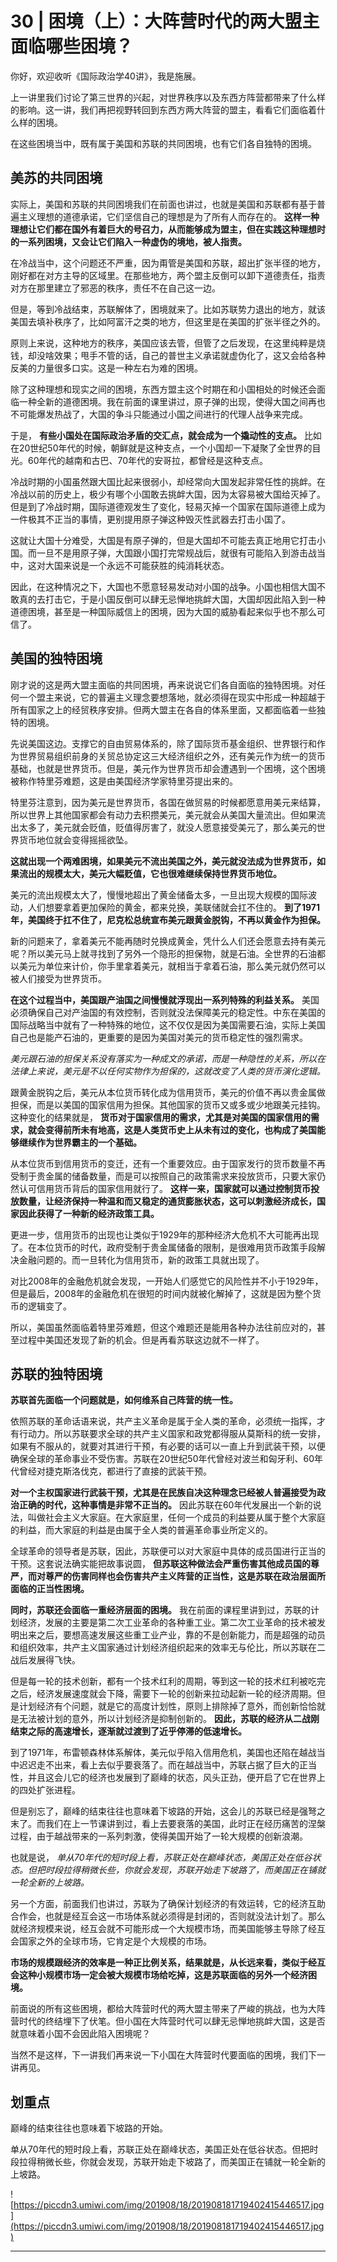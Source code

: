 # 30 | 困境（上）：大阵营时代的两大盟主面临哪些困境？

你好，欢迎收听《国际政治学40讲》，我是施展。

上一讲里我们讨论了第三世界的兴起，对世界秩序以及东西方阵营都带来了什么样的影响。这一讲，我们再把视野转回到东西方两大阵营的盟主，看看它们面临着什么样的困境。

在这些困境当中，既有属于美国和苏联的共同困境，也有它们各自独特的困境。

## 美苏的共同困境 

实际上，美国和苏联的共同困境我们在前面也讲过，也就是美国和苏联都有基于普遍主义理想的道德承诺，它们坚信自己的理想是为了所有人而存在的。 **这样一种理想让它们都在国外有着巨大的号召力，从而能够成为盟主，但在实践这种理想时的一系列困境，又会让它们陷入一种虚伪的境地，被人指责。**

在冷战当中，这个问题还不严重，因为甭管是美国和苏联，超出扩张半径的地方，刚好都在对方主导的区域里。在那些地方，两个盟主反倒可以卸下道德责任，指责对方在那里建立了邪恶的秩序，责任不在自己这一边。

但是，等到冷战结束，苏联解体了，困境就来了。比如苏联势力退出的地方，就该美国去填补秩序了，比如阿富汗之类的地方，但这里是在美国的扩张半径之外的。

原则上来说，这种地方的秩序，美国应该去管，但管了之后发现，在这里纯粹是烧钱，却没啥效果；甩手不管的话，自己的普世主义承诺就虚伪化了，这又会给各种反美的力量很多口实。这是一种左右为难的困境。

除了这种理想和现实之间的困境，东西方盟主这个时期在和小国相处的时候还会面临一种全新的道德困境。我在前面的课里讲过，原子弹的出现，使得大国之间再也不可能爆发热战了，大国的争斗只能通过小国之间进行的代理人战争来完成。

于是， **有些小国处在国际政治矛盾的交汇点，就会成为一个撬动性的支点。** 比如在20世纪50年代的时候，朝鲜就是这种支点，一个小国却一下凝聚了全世界的目光。60年代的越南和古巴、70年代的安哥拉，都曾经是这种支点。

冷战时期的小国虽然跟大国比起来很弱小，却经常向大国发起非常任性的挑衅。在冷战以前的历史上，极少有哪个小国敢去挑衅大国，因为太容易被大国给灭掉了。但是到了冷战时期，国际道德观发生了变化，轻易灭掉一个国家在国际道德上成为一件极其不正当的事情，更别提用原子弹这种毁灭性武器去打击小国了。

这就让大国十分难受，大国是有原子弹的，但是大国却不可能去真正地用它打击小国。而一旦不是用原子弹，大国跟小国打完常规战后，就很有可能陷入到游击战当中，这对大国来说是一个永远不可能获胜的纯消耗状态。

因此，在这种情况之下，大国也不愿意轻易发动对小国的战争。小国也相信大国不敢真的去打击它，于是小国反倒可以肆无忌惮地挑衅大国，大国却因此陷入到一种道德困境，甚至是一种国际威信上的困境，因为大国的威胁看起来似乎也不那么可信了。

## 美国的独特困境

刚才说的这是两大盟主面临的共同困境，再来说说它们各自面临的独特困境。对任何一个盟主来说，它的普遍主义理念要想落地，就必须得在现实中形成一种超越于所有国家之上的经贸秩序安排。但两大盟主在各自的体系里面，又都面临着一些独特的困境。

先说美国这边。支撑它的自由贸易体系的，除了国际货币基金组织、世界银行和作为世界贸易组织前身的关贸总协定这三大经济组织之外，还有美元作为统一的货币基础，也就是世界货币。但是，美元作为世界货币却会遭遇到一个困境，这个困境被称作特里芬难题，这是由美国经济学家特里芬提出来的。

特里芬注意到，因为美元是世界货币，各国在做贸易的时候都愿意用美元来结算，所以世界上其他国家都会有动力去积攒美元，美元就会从美国大量流出。但如果流出太多了，美元就会贬值，贬值得厉害了，就没人愿意接受美元了，那么美元的世界货币地位就会变得摇摇欲坠。

 **这就出现一个两难困境，如果美元不流出美国之外，美元就没法成为世界货币，如果流出的规模太大，美元大幅贬值，它也很难继续保持世界货币地位。**

美元的流出规模太大了，慢慢地超出了黄金储备太多，一旦出现大规模的国际波动，人们想要拿着更加保险的黄金，都来兑换，美联储就会扛不住的。 **到了1971年，美国终于扛不住了，尼克松总统宣布美元跟黄金脱钩，不再以黄金作为担保。**

新的问题来了，拿着美元不能再随时兑换成黄金，凭什么人们还会愿意去持有美元呢？所以美元马上就寻找到了另外一个隐形的担保物，就是石油。全世界的石油都以美元为单位来计价，你手里拿着美元，就相当于拿着石油，那么美元就仍然可以被人们接受为世界货币。

 **在这个过程当中，美国跟产油国之间慢慢就浮现出一系列特殊的利益关系。** 美国必须确保自己对产油国的有效控制，否则就没法保障美元的稳定性。中东在美国的国际战略当中就有了一种特殊的地位，这不仅仅是因为美国需要石油，实际上美国自己也是能产石油的，更重要的是因为美国对美元的货币稳定性的强烈需求。

 *美元跟石油的担保关系没有落实为一种成文的承诺，而是一种隐性的关系，所以在法律上来说，美元是不以任何实物作为担保的，这就改变了人类的货币演化逻辑。*

跟黄金脱钩之后，美元从本位货币转化成为信用货币，美元的价值不再以贵金属做担保，而是以美国的国家信用为担保。其他国家的货币又或多或少地跟美元挂钩。这种变化的结果就是， **货币对于国家信用的需求，尤其是对美国的国家信用的需求，就会变得前所未有地高，这是人类货币史上从未有过的变化，也构成了美国能够继续作为世界霸主的一个基础。**

从本位货币到信用货币的变迁，还有一个重要效应。由于国家发行的货币数量不再受制于贵金属的储备数量，而是可以按照自己的政策需求来投放货币，只要大家仍然认可信用货币背后的国家信用就行了。 **这样一来，国家就可以通过控制货币投放数量，让经济保持一种温和而又稳定的通货膨胀状态，这可以刺激经济成长，国家因此获得了一种新的经济政策工具。**

更进一步，信用货币的出现也让类似于1929年的那种经济大危机不大可能再出现了。在本位货币的时代，政府受制于贵金属储备的限制，是很难用货币政策手段解决金融问题的。而一旦转化为信用货币，新的政策工具就出现了。

对比2008年的金融危机就会发现，一开始人们感觉它的风险性并不小于1929年，但是最后，2008年的金融危机在很短的时间内就被化解掉了，这就是因为整个货币的逻辑变了。

所以，美国虽然面临着特里芬难题，但这个难题还是能用各种办法往前应对的，甚至过程中美国还发现了新的机会。但是再看苏联这边就不一样了。

## 苏联的独特困境

 **苏联首先面临一个问题就是，如何维系自己阵营的统一性。**

依照苏联的革命话语来说，共产主义革命是属于全人类的革命，必须统一指挥，才有行动力。所以苏联要求全球的共产主义国家和政党都得服从莫斯科的统一安排，如果有不服从的，就要对其进行干预，有必要的话可以一直上升到武装干预，以便确保全球的革命事业不受伤害。苏联在20世纪50年代曾经对波兰和匈牙利、60年代曾经对捷克斯洛伐克，都进行了直接的武装干预。

 **对一个主权国家进行武装干预，尤其是在民族自决这种理念已经被人普遍接受为政治正确的时代，这种事情是非常不正当的。** 因此苏联在60年代发展出一个新的说法，叫做社会主义大家庭。在大家庭里，任何一个成员的利益要从属于整个大家庭的利益，而大家庭的利益是由属于全人类的普遍革命事业所定义的。

全球革命的领导者是苏联，因此，苏联便可以对大家庭中具体的成员国进行正当的干预。这套说法确实能把故事说圆， **但苏联这种做法会严重伤害其他成员国的尊严，而对尊严的伤害同样也会伤害共产主义阵营的正当性，这是苏联在政治层面所面临的正当性困境。**

 **同时，苏联还会面临一重经济层面的困境。** 我在前面的课程里讲到过，苏联的计划经济，发展的主要是第二次工业革命的各种重工业。第二次工业革命的技术被发明出来之后，要想高速发展这些重工业产业，靠的不是创新能力，而是超强的动员和组织效率，共产主义国家通过计划经济组织起来的效率无与伦比，所以苏联在二战后发展得飞快。

但是每一轮的技术创新，都有一个技术红利的周期，等到这一轮的技术红利被吃完之后，经济发展速度就会下降，需要下一轮的创新来拉动起新一轮的经济周期。但是计划经济有个问题，就是它的高度计划性，原则上排除掉了意外，而创新恰恰就是无法被计划的意外，所以计划经济是抑制创新的。 **因此，苏联的经济从二战刚结束之际的高速增长，逐渐就过渡到了近乎停滞的低速增长。**

到了1971年，布雷顿森林体系解体，美元似乎陷入信用危机，美国也还陷在越战当中迟迟走不出来，看上去似乎要衰落了。而在越战当中，苏联占据了巨大的正当性，并且这会儿它的经济也发展到了巅峰的状态，风头正劲，便开启了它在世界上的四处扩张进程。

但是别忘了，巅峰的结束往往也意味着下坡路的开始，这会儿的苏联已经是强弩之末了。而我们在上一节课讲到过，看上去要衰落的美国，此时正在经历痛苦的涅槃过程，由于越战带来的一系列刺激，使得美国开始了一轮大规模的创新浪潮。

也就是说， *单从70年代的短时段上看，苏联正处在巅峰状态，美国正处在低谷状态。但把时段拉得稍微长些，你就会发现，苏联开始走下坡路了，而美国正在铺就一轮全新的上坡路。*

另一个方面，前面我们也讲过，苏联为了确保计划经济的有效运转，它的经济互助合作会，也就是经互会这一市场体系就必须得是封闭的，否则就没法计划了。那么就经济规模来说，经互会就不可能形成一个大规模市场，而美国能够主导除了经互会国家之外的全球市场，它肯定是个大规模的市场。

 **市场的规模跟经济的效率是一种正比例关系，结果就是，从长远来看，类似于经互会这种小规模市场一定会被大规模市场给吃掉，这是苏联面临的另外一个经济困境。**

前面说的所有这些困境，都给大阵营时代的两大盟主带来了严峻的挑战，也为大阵营时代的终结埋下了伏笔。但小国在大阵营时代可以肆无忌惮地挑衅大国，这是否就意味着小国不会因此陷入困境呢？

当然不是这样，下一讲我们再来说一下小国在大阵营时代要面临的困境，我们下一讲再见。

## 划重点

巅峰的结束往往也意味着下坡路的开始。

单从70年代的短时段上看，苏联正处在巅峰状态，美国正处在低谷状态。但把时段拉得稍微长些，你就会发现，苏联开始走下坡路了，而美国正在铺就一轮全新的上坡路。

![https://piccdn3.umiwi.com/img/201908/18/201908181719402415446517.jpg](https://piccdn3.umiwi.com/img/201908/18/201908181719402415446517.jpg)

---
